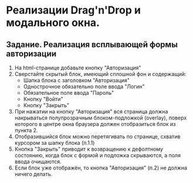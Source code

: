 # Реализации Drag'n'Drop и модального окна.

## Задание. Реализация всплывающей формы авторизации

1. На html-странице добавьте кнопку "Авторизация"
2. Сверстайте скрытый блок, имеющий сплошной фон и содержащий:
   * Шапка блока с заголовком "Авторизация"
   * Однострочное обязательно поле ввода "Логин"
   * Обязательное поле ввода "Пароль"
   * Кнопку "Войти"
   * Кнопку "Закрыть"
2. При нажатии на кнопку "Авторизация" вся страница должна накрываться полупрозрачным блоком-подложкой (overlay), поверх которого в центре окна браузера должен отобразиться блок из пункта 2.
3. Отобразившийся блок можно перетягивать по странице, схватив курсором за шапку блока (п.1.1)
4. Кнопка "Закрыть" приводит к возвращению к дефолтному состоянию, когда блок с формой и подложка скрываются, а поля ввода очищаются.
5. Если блок уже отображён, то кнопка "Авторизация" (п.2) не должна ничего делать.
